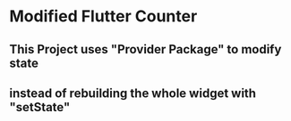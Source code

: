 # Modified Flutter Counter


## This Project uses "Provider Package" to modify state 
## instead of rebuilding the whole widget with "setState"


